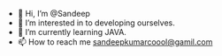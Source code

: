 - 👋 Hi, I’m @Sandeep
- 👀 I’m interested in to developing ourselves.
- 🌱 I’m currently learning JAVA.
- 📫 How to reach me sandeepkumarcoool@gamil.com

<!---
CoolToDo/CoolToDo is a ✨ special ✨ repository because its `README.md` (this file) appears on your GitHub profile.
You can click the Preview link to take a look at your changes.
--->
